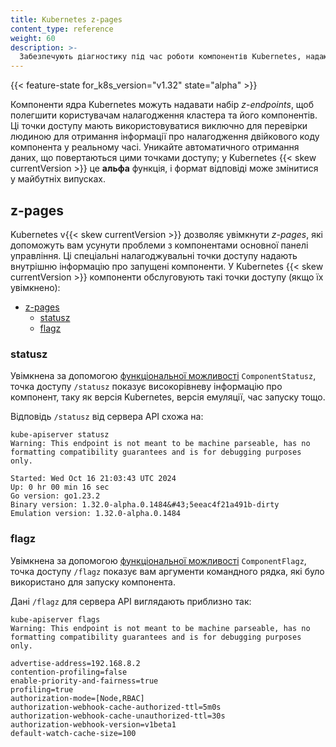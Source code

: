 ```yaml
---
title: Kubernetes z-pages
content_type: reference
weight: 60
description: >-
  Забезпечують діагностику під час роботи компонентів Kubernetes, надаючи інформацію про стан роботи компонентів та прапорці конфігурації.
---
```



<!-- overview -->

{{< feature-state for_k8s_version="v1.32" state="alpha" >}}

Компоненти ядра Kubernetes можуть надавати набір _z-endpoints_, щоб полегшити користувачам налагодження кластера та його компонентів. Ці точки доступу мають використовуватися виключно для перевірки людиною для отримання інформації про налагодження двійкового коду компонента у реальному часі. Уникайте автоматичного отримання даних, що повертаються цими точками доступу; у Kubernetes {{< skew currentVersion >}} це **альфа** функція, і формат відповіді може змінитися у майбутніх випусках.

<!-- body -->

## z-pages

Kubernetes v{{< skew currentVersion >}} дозволяє увімкнути _z-pages_, які допоможуть вам усунути проблеми з компонентами основної панелі управління. Ці спеціальні налагоджувальні точки доступу надають внутрішню інформацію про запущені компоненти. У Kubernetes {{< skew currentVersion >}} компоненти обслуговують такі точки доступу (якщо їх увімкнено):

- [z-pages](#z-pages)
  - [statusz](#statusz)
  - [flagz](#flagz)

### statusz

Увімкнена за допомогою [функціональної можливості](/docs/reference/command-line-tools-reference/feature-gates/) `ComponentStatusz`, точка доступу `/statusz` показує високорівневу інформацію про компонент, таку як версія Kubernetes, версія емуляції, час запуску тощо.

Відповідь `/statusz` від сервера API схожа на:

```console
kube-apiserver statusz
Warning: This endpoint is not meant to be machine parseable, has no formatting compatibility guarantees and is for debugging purposes only.

Started: Wed Oct 16 21:03:43 UTC 2024
Up: 0 hr 00 min 16 sec
Go version: go1.23.2
Binary version: 1.32.0-alpha.0.1484&#43;5eeac4f21a491b-dirty
Emulation version: 1.32.0-alpha.0.1484
```

### flagz

Увімкнена за допомогою [функціональної можливості](/docs/reference/command-line-tools-reference/feature-gates/) `ComponentFlagz`, точка доступу `/flagz` показує вам аргументи командного рядка, які було використано для запуску компонента.

Дані `/flagz` для сервера API виглядають приблизно так:

```console
kube-apiserver flags
Warning: This endpoint is not meant to be machine parseable, has no formatting compatibility guarantees and is for debugging purposes only.

advertise-address=192.168.8.2
contention-profiling=false
enable-priority-and-fairness=true
profiling=true
authorization-mode=[Node,RBAC]
authorization-webhook-cache-authorized-ttl=5m0s
authorization-webhook-cache-unauthorized-ttl=30s
authorization-webhook-version=v1beta1
default-watch-cache-size=100
```

